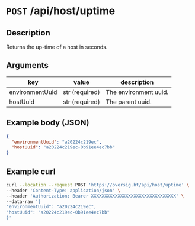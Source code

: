 # `POST` /api/host/uptime

## Description

Returns the up-time of a host in seconds.

## Arguments

| key             | value          | description           |
| --------------- | -------------- | --------------------- |
| environmentUuid | str (required) | The environment uuid. |
| hostUuid        | str (required) | The parent uuid.      |

## Example body (JSON)

```json
{
  "environmentUuid": "a20224c219ec",
  "hostUuid": "a20224c219ec-0b91ee4ec7bb"
}
```

## Example curl

```bash
curl --location --request POST 'https://oversig.ht/api/host/uptime' \
--header 'Content-Type: application/json' \
--header 'Authorization: Bearer XXXXXXXXXXXXXXXXXXXXXXXXXXXXXXXX' \
--data-raw '{
"environmentUuid": "a20224c219ec",
"hostUuid": "a20224c219ec-0b91ee4ec7bb"
}'
```
